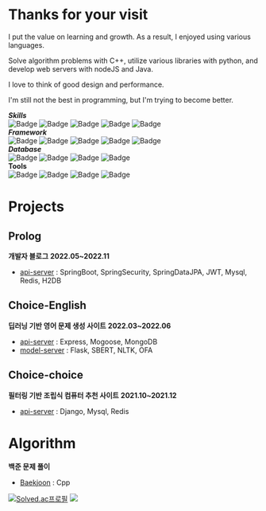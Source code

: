 Thanks for your visit
====
I put the value on learning and growth. As a result, I enjoyed using various languages.   
   
Solve algorithm problems with C++, utilize various libraries with python, and develop web servers with nodeJS and Java.   
   
I love to think of good design and performance.   
   
I'm still not the best in programming, but I'm trying to become better.   
   
   
___Skills___   
![Badge](https://img.shields.io/badge/Java-orange)
![Badge](https://img.shields.io/badge/Python-3776AB?logo=Python&logoColor=white)
![Badge](https://img.shields.io/badge/JavaScript-F7DF1E?logo=JavaScript&logoColor=white)
![Badge](https://img.shields.io/badge/Node.js-339933?logo=Node.js&logoColor=white)
![Badge](https://img.shields.io/badge/C++-00599C?logo=C%2B%2B&logoColor=white)   
___Framework___   
![Badge](https://img.shields.io/badge/Spring-6DB33F?logo=Spring&logoColor=white)
![Badge](https://img.shields.io/badge/SpringBoot-6DB33F?logo=SpringBoot&logoColor=white)
![Badge](https://img.shields.io/badge/SpringSecurity-6DB33F?logo=SpringSecurity&logoColor=white)
![Badge](https://img.shields.io/badge/Django-092E20?logo=Django&logoColor=white)
![Badge](https://img.shields.io/badge/Flask-000000?logo=Flask&logoColor=white)   
___Database___   
![Badge](https://img.shields.io/badge/MySQL-4479A1?logo=MySQL&logoColor=white)
![Badge](https://img.shields.io/badge/Redis-DC382D?logo=Redis&logoColor=white)
![Badge](https://img.shields.io/badge/MongoDB-47A248?logo=MongoDB&logoColor=white)
![Badge](https://img.shields.io/badge/OracleDatabase-F80000?logo=Oracle&logoColor=white)   
__Tools__   
![Badge](https://img.shields.io/badge/Git-F05032?logo=Git&logoColor=white)
![Badge](https://img.shields.io/badge/GitHub-181717?logo=GitHub&logoColor=white)
![Badge](https://img.shields.io/badge/Notion-000000?logo=Notion&logoColor=white)
![Badge](https://img.shields.io/badge/Slack-4A154B?logo=Slack&logoColor=white)


Projects
========
Prolog
------
__개발자 블로그__
__2022.05~2022.11__
* [api-server](https://github.com/bodyMist/prolog) : SpringBoot, SpringSecurity, SpringDataJPA, JWT, Mysql, Redis, H2DB

Choice-English
-------------
__딥러닝 기반 영어 문제 생성 사이트__
__2022.03~2022.06__
* [api-server](https://github.com/bodyMist/chois-english-back) : Express, Mogoose, MongoDB
* [model-server](https://github.com/bodyMist/chois-english-model) : Flask, SBERT, NLTK, OFA

Choice-choice
-------------
__필터링 기반 조립식 컴퓨터 추천 사이트__
__2021.10~2021.12__
* [api-server](https://github.com/bodyMist/chois-choice/tree/main/back) : Django, Mysql, Redis

Algorithm
=========
__백준 문제 풀이__
* [Baekjoon](https://github.com/bodyMist/Algorithm) : Cpp


[![Solved.ac프로필](http://mazassumnida.wtf/api/v2/generate_badge?boj=sky834459)](https://solved.ac/sky834459)
  <img src="https://github-readme-stats.vercel.app/api/top-langs/?username=bodyMist&layout=compact"><br><br>
